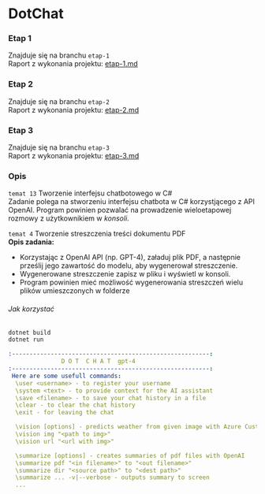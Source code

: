 DotChat
===

### Etap 1
Znajduje się na branchu `etap-1`</br>
Raport z wykonania projektu: [etap-1.md](doc-1/etap-1.md)

### Etap 2
Znajduje się na branchu `etap-2`</br>
Raport z wykonania projektu: [etap-2.md](doc-2/etap-2.md)

### Etap 3
Znajduje się na branchu `etap-3`</br>
Raport z wykonania projektu: [etap-3.md](doc-3/etap-3.md)

### Opis 
`temat 13` Tworzenie interfejsu chatbotowego w C#<br>
Zadanie polega na stworzeniu interfejsu chatbota w C# korzystjącego z API OpenAI. Program powinien pozwalać na prowadzenie wieloetapowej rozmowy z użytkownikiem w _konsoli_.

`temat 4` Tworzenie streszczenia treści dokumentu PDF </br>
   **Opis zadania:**  
   - Korzystając z OpenAI API (np. GPT-4), załaduj plik PDF, a następnie prześlij jego zawartość do modelu, aby wygenerował streszczenie.  
   - Wygenerowane streszczenie zapisz w pliku i wyświetl w konsoli.  
   - Program powinien mieć możliwość wygenerowania streszczeń wielu plików umieszczonych w folderze 

###### Jak korzystać
```bash
dotnet build
dotnet run
```
```yaml
:--------------------------------------------------------:
               D O T  C H A T  gpt-4
:--------------------------------------------------------:
 Here are some usefull commands:
  \user <username> - to register your username
  \system <text> - to provide context for the AI assistant
  \save <filename> - to save your chat history in a file
  \clear - to clear the chat history
  \exit - for leaving the chat

  \vision [options] - predicts weather from given image with Azure Custom Vision
  \vision img "<path to img>"
  \vision url "<url with img>"

  \summarize [options] - creates summaries of pdf files with OpenAI
  \summarize pdf "<in filename>" to "<out filename>"
  \summarize dir "<source path>" to "<dest path>"
  \summarize ... -v|--verbose - outputs summary to screen
  ...
```

